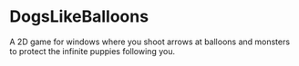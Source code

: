 # DogsLikeBalloons
A 2D game for windows where you shoot arrows at balloons and monsters to protect the infinite puppies following you.
